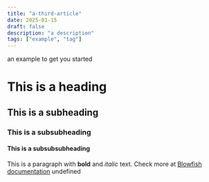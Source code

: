 ```yaml
---
title: "a-third-article"
date: 2025-01-15
draft: false
description: "a description"
tags: ["example", "tag"]
---
```


an example to get you started

# This is a heading

## This is a subheading

### This is a subsubheading

#### This is a subsubsubheading

This is a paragraph with **bold** and _italic_ text.
Check more at [Blowfish documentation](https://blowfish.page/)
undefined
